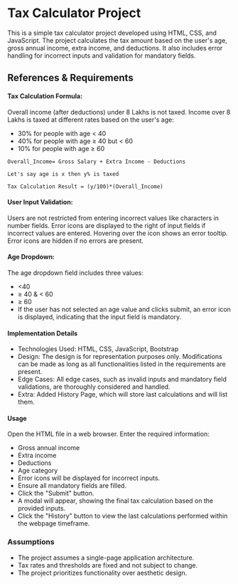 # Tax Calculator Project

This is a simple tax calculator project developed using HTML, CSS, and JavaScript. The project calculates the tax amount based on the user's age, gross annual income, extra income, and deductions. It also includes error handling for incorrect inputs and validation for mandatory fields.

## References & Requirements
#### Tax Calculation Formula:
Overall income (after deductions) under 8 Lakhs is not taxed.
Income over 8 Lakhs is taxed at different rates based on the user's age:
- 30% for people with age < 40
- 40% for people with age ≥ 40 but < 60
- 10% for people with age ≥ 60
```
Overall_Income= Gross Salary + Extra Income - Deductions

Let's say age is x then y% is taxed

Tax Calculation Result = (y/100)*(Overall_Income)
```
#### User Input Validation:
Users are not restricted from entering incorrect values like characters in number fields.
Error icons are displayed to the right of input fields if incorrect values are entered. Hovering over the icon shows an error tooltip.
Error icons are hidden if no errors are present.
#### Age Dropdown:
The age dropdown field includes three values:
- <40
- ≥ 40 & < 60
- ≥ 60
- If the user has not selected an age value and clicks submit, an error icon is displayed, indicating that the input field is mandatory.
#### Implementation Details
- Technologies Used: HTML, CSS, JavaScript, Bootstrap
- Design: The design is for representation purposes only. Modifications can be made as long as all functionalities listed in the requirements are present.
- Edge Cases: All edge cases, such as invalid inputs and mandatory field validations, are thoroughly considered and handled.
- Extra: Added History Page, which will store last calculations and will list them.
#### Usage
Open the HTML file in a web browser.
Enter the required information:
- Gross annual income
- Extra income
- Deductions
- Age category
- Error icons will be displayed for incorrect inputs.
- Ensure all mandatory fields are filled.
- Click the "Submit" button.
- A modal will appear, showing the final tax calculation based on the provided inputs.
- Click the "History" button to view the last calculations performed within the webpage timeframe.
### Assumptions
- The project assumes a single-page application architecture.
- Tax rates and thresholds are fixed and not subject to change.
- The project prioritizes functionality over aesthetic design.
